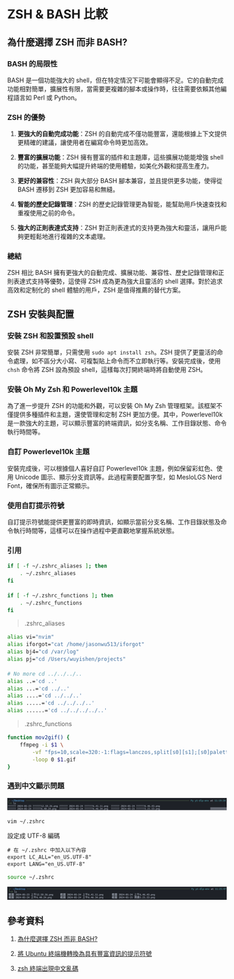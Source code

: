 # ZSH & BASH 比較

## 為什麼選擇 ZSH 而非 BASH?

### BASH 的局限性
BASH 是一個功能強大的 shell，但在特定情況下可能會顯得不足。它的自動完成功能相對簡單，擴展性有限，當需要更複雜的腳本或操作時，往往需要依賴其他編程語言如 Perl 或 Python。

### ZSH 的優勢

1. **更強大的自動完成功能**：ZSH 的自動完成不僅功能豐富，還能根據上下文提供更精確的建議，讓使用者在編寫命令時更加高效。
  
2. **豐富的擴展功能**：ZSH 擁有豐富的插件和主題庫，這些擴展功能能增強 shell 的功能，甚至能夠大幅提升終端的使用體驗，如美化外觀和提高生產力。

3. **更好的兼容性**：ZSH 與大部分 BASH 腳本兼容，並且提供更多功能，使得從 BASH 遷移到 ZSH 更加容易和無縫。

4. **智能的歷史記錄管理**：ZSH 的歷史記錄管理更為智能，能幫助用戶快速查找和重複使用之前的命令。

5. **強大的正則表達式支持**：ZSH 對正則表達式的支持更為強大和靈活，讓用戶能夠更輕鬆地進行複雜的文本處理。

### 總結
ZSH 相比 BASH 擁有更強大的自動完成、擴展功能、兼容性、歷史記錄管理和正則表達式支持等優勢，這使得 ZSH 成為更為強大且靈活的 shell 選擇。對於追求高效和定制化的 shell 體驗的用戶，ZSH 是值得推薦的替代方案。

## ZSH 安裝與配置

### 安裝 ZSH 和設置預設 shell
安裝 ZSH 非常簡單，只需使用 `sudo apt install zsh`。ZSH 提供了更靈活的命令處理，如不區分大小寫、可複製貼上命令而不立即執行等。安裝完成後，使用 `chsh` 命令將 ZSH 設為預設 shell，這樣每次打開終端時將自動使用 ZSH。

### 安裝 Oh My Zsh 和 Powerlevel10k 主題
為了進一步提升 ZSH 的功能和外觀，可以安裝 Oh My Zsh 管理框架。該框架不僅提供多種插件和主題，還使管理和定制 ZSH 更加方便。其中，Powerlevel10k 是一款強大的主題，可以顯示豐富的終端資訊，如分支名稱、工作目錄狀態、命令執行時間等。

### 自訂 Powerlevel10k 主題
安裝完成後，可以根據個人喜好自訂 Powerlevel10k 主題，例如保留彩虹色、使用 Unicode 圖示、顯示分支資訊等。此過程需要配置字型，如 MesloLGS Nerd Font，確保所有圖示正常顯示。

### 使用自訂提示符號
自訂提示符號能提供更豐富的即時資訊，如顯示當前分支名稱、工作目錄狀態及命令執行時間等，這樣可以在操作過程中更直觀地掌握系統狀態。


### 引用

```bash
if [ -f ~/.zshrc_aliases ]; then
    . ~/.zshrc_aliases
fi

if [ -f ~/.zshrc_functions ]; then
    . ~/.zshrc_functions
fi

```

> .zshrc_aliases

```bash
alias vi="nvim"
alias iforgot="cat /home/jasonwu513/iforgot"
alias bj4="cd /var/log"
alias pj="cd /Users/wuyishen/projects"

# No more cd ../../../..
alias ..='cd ..'
alias ...='cd ../..'
alias ....='cd ../../..'
alias .....='cd ../../../..'
alias ......='cd ../../../../..'
```

> .zshrc_functions

```bash
function mov2gif() {
    ffmpeg -i $1 \
        -vf "fps=10,scale=320:-1:flags=lanczos,split[s0][s1];[s0]palettegen[p];[s1][p]paletteuse" \
        -loop 0 $1.gif
}
```

### 遇到中文顯示問題
![picture 0](images/e86646f3dbcae6c6d90d1eb6ccfac80d38b1b2d5b0fd5567d59cdcbafa88b774.png)  

```bash
vim ~/.zshrc
```


設定成 UTF-8 編碼
```vim
# 在 ~/.zshrc 中加入以下內容
export LC_ALL="en_US.UTF-8"
export LANG="en_US.UTF-8"
```

```bash
source ~/.zshrc
```

![picture 1](images/b6cbcbfdadc58975e778d860eafe4f5e1d734a66350a2b8021bcbfbf2e74f7fe.png)  


## 參考資料

1. [為什麼選擇 ZSH 而非 BASH?](https://www.reddit.com/r/linuxquestions/comments/p50jvl/those_of_you_who_prefer_zsh_to_bash_why/)
2. [將 Ubuntu 終端機轉換為具有豐富資訊的提示符號](https://www.youtube.com/watch?v=PZTLIVQxxEY)

3. [zsh 終端出現中文亂碼](https://blog.csdn.net/love131452098/article/details/122348809)
